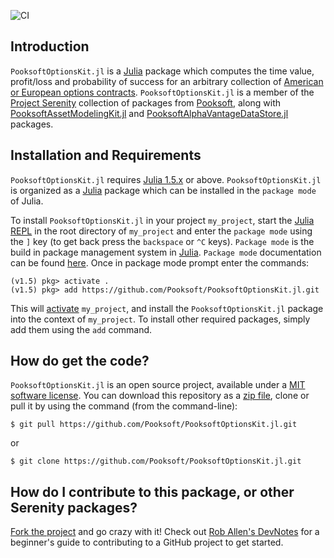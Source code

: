 ![CI](https://github.com/Pooksoft/PooksoftOptionsKit.jl/workflows/CI/badge.svg)

## Introduction
``PooksoftOptionsKit.jl`` is a [Julia](https://www.julialang.org) package which computes the time value, profit/loss and probability of success for an arbitrary collection of [American or European options contracts](https://en.wikipedia.org/wiki/Option_style#American_and_European_options).
``PooksoftOptionsKit.jl`` is a member of the [Project Serenity](http://www.pooksoft.com) collection of packages from [Pooksoft](http://www.pooksoft.com), along with [PooksoftAssetModelingKit.jl](https://github.com/Pooksoft/PooksoftAssetModelingKit.jl) and 
[PooksoftAlphaVantageDataStore.jl](https://github.com/Pooksoft/PooksoftAlphaVantageDataStore.jl) packages. 

## Installation and Requirements
``PooksoftOptionsKit.jl`` requires [Julia 1.5.x](https://julialang.org/downloads/) or above.
``PooksoftOptionsKit.jl`` is organized as a [Julia](http://julialang.org) package which 
can be installed in the ``package mode`` of Julia. 

To install ``PooksoftOptionsKit.jl`` in your project ``my_project``, 
start the [Julia REPL](https://docs.julialang.org/en/v1/stdlib/REPL/index.html) in the root directory of 
``my_project`` and enter the ``package mode`` using the ``]`` key (to get back press the ``backspace`` or ``^C`` keys).
``Package mode`` is the build in package management system in [Julia](http://julialang.org).
``Package mode`` documentation can be found [here](https://docs.julialang.org/en/v1/stdlib/Pkg/).
Once in package mode prompt enter the commands:

    (v1.5) pkg> activate .
    (v1.5) pkg> add https://github.com/Pooksoft/PooksoftOptionsKit.jl.git

This will [activate](https://julialang.github.io/Pkg.jl/v1/api/#Pkg.activate) ``my_project``, 
and install the ``PooksoftOptionsKit.jl`` package into the context of ``my_project``. 
To install other required packages, simply add them using the ``add`` command.

## How do get the code?
``PooksoftOptionsKit.jl`` is an open source project, 
available under a [MIT software license](https://github.com/Pooksoft/PooksoftOptionsKit.jl/blob/master/LICENSE).
You can download this repository as a [zip file](https://en.wikipedia.org/wiki/Zip_(file_format)), clone or pull it by using the command (from the command-line):

	$ git pull https://github.com/Pooksoft/PooksoftOptionsKit.jl.git

or

	$ git clone https://github.com/Pooksoft/PooksoftOptionsKit.jl.git

## How do I contribute to this package, or other Serenity packages?
[Fork the project](https://guides.github.com/activities/forking/) and go crazy with it!
Check out [Rob Allen's DevNotes](https://akrabat.com/the-beginners-guide-to-contributing-to-a-github-project/)
for a beginner's guide to contributing to a GitHub project to get started. 


